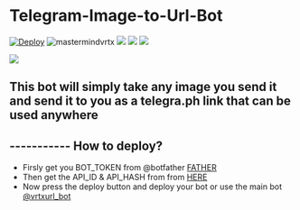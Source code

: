 # Telegram-Image-to-Url-Bot

[![Deploy](https://img.shields.io/badge/Deploy%20To%20Heroku-blueviolet?style=for-the-badge&logo=heroku)](https://heroku.com/deploy?template=https://github.com/mastermindvrtx/Telegram-Image-to-Url-Bot.git/tree/Vrtx)
<img align="centre" src="https://img.shields.io/badge/Made%20for-VSCode-1f425f.svg" alt="mastermindvrtx"/>
<img align="centre" src="http://ForTheBadge.com/images/badges/made-with-python.svg" />
<img align="centre" src="https://img.shields.io/badge/Arch_Linux-1793D1?style=for-the-badge&logo=arch-linux&logoColor=white"/> 
<img aligh="centre" src="https://img.shields.io/badge/Maintained%3F-yes-green.svg"/>

<img aligh="centre" src="https://telegra.ph/file/15062ceef14c77176a955.jpg" align="centre"/>

## This bot will simply take any image you send it and send it to you as a telegra.ph link that can be used anywhere

## ----------- How to deploy?
- Firsly get you BOT_TOKEN from @botfather [FATHER](https://t.me/BotFather)
- Then get the API_ID & API_HASH from from [HERE](https://my.telegram.org/apps)
- Now press the deploy button and deploy your bot or use the main bot [@vrtxurl_bot](https://t.me/vrtxurl_bot)






